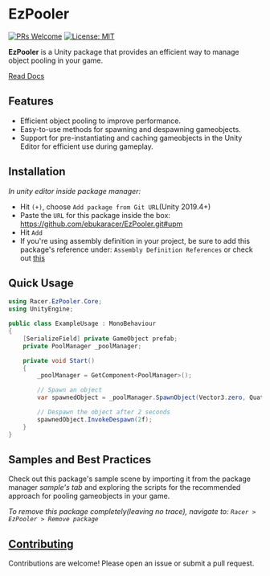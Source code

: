 # EzPooler
[![PRs Welcome](https://img.shields.io/badge/PRs-welcome-blue)](http://makeapullrequest.com) [![License: MIT](https://img.shields.io/badge/License-MIT-blue)](https://ebukaracer.github.io/ebukaracer/md/LICENSE.html)

**EzPooler** is a Unity package that provides an efficient way to manage object pooling in your game.

 [Read Docs](https://ebukaracer.github.io/EzPooler)
 
## Features  
- Efficient object pooling to improve performance.  
- Easy-to-use methods for spawning and despawning gameobjects.  
- Support for pre-instantiating and caching gameobjects in the Unity Editor for efficient use during gameplay.

## Installation
 *In unity editor inside package manager:*
- Hit `(+)`, choose `Add package from Git URL`(Unity 2019.4+)
- Paste the `URL` for this package inside the box: https://github.com/ebukaracer/EzPooler.git#upm
- Hit `Add`
- If you're using assembly definition in your project, be sure to add this package's reference under: `Assembly Definition References` or check out [this](https://ebukaracer.github.io/ebukaracer/md/SETUPGUIDE.html)

## Quick Usage
```csharp
using Racer.EzPooler.Core;
using UnityEngine;

public class ExampleUsage : MonoBehaviour
{
    [SerializeField] private GameObject prefab;
    private PoolManager _poolManager;

    private void Start()
    {
        _poolManager = GetComponent<PoolManager>();

        // Spawn an object
        var spawnedObject = _poolManager.SpawnObject(Vector3.zero, Quaternion.identity);

        // Despawn the object after 2 seconds
        spawnedObject.InvokeDespawn(2f);
    }
}
```

## Samples and Best Practices
Check out this package's sample scene by importing it from the package manager *sample's tab* and exploring the scripts for the recommended approach for pooling gameobjects in your game.

*To remove this package completely(leaving no trace), navigate to: `Racer > EzPooler > Remove package`*

## [Contributing](https://ebukaracer.github.io/ebukaracer/md/CONTRIBUTING.html) 
Contributions are welcome! Please open an issue or submit a pull request.
